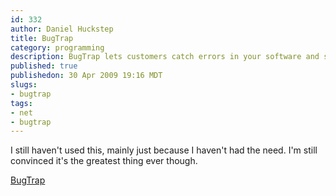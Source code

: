 ```yaml
--- 
id: 332
author: Daniel Huckstep
title: BugTrap
category: programming
description: BugTrap lets customers catch errors in your software and send you the report.
published: true
publishedon: 30 Apr 2009 19:16 MDT
slugs: 
- bugtrap
tags: 
- net
- bugtrap
---
```

I still haven't used this, mainly just because I haven't had the need.
I'm still convinced it's the greatest thing ever though.

[BugTrap](http://www.codeproject.com/KB/applications/BugTrap.aspx)
